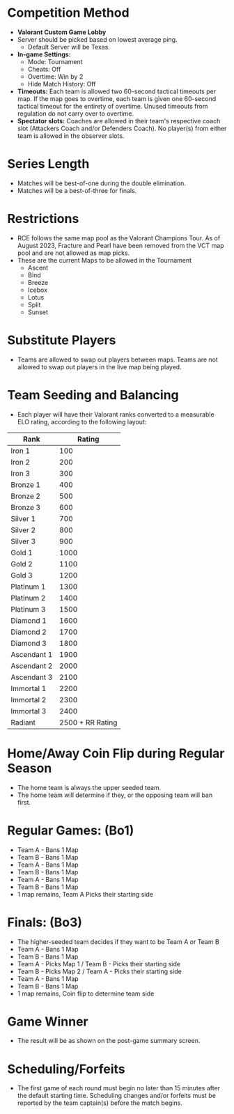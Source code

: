 # Competition Method

- **Valorant Custom Game Lobby**
- Server should be picked based on lowest average ping.
  - Default Server will be Texas.
- **In-game Settings:**
  - Mode: Tournament
  - Cheats: Off
  - Overtime: Win by 2
  - Hide Match History: Off
- **Timeouts:** Each team is allowed two 60-second tactical timeouts per map. If the map goes to overtime, each team is given one 60-second tactical timeout for the entirety of overtime. Unused timeouts from regulation do not carry over to overtime.
- **Spectator slots:** Coaches are allowed in their team's respective coach slot (Attackers Coach and/or Defenders Coach). No player(s) from either team is allowed in the observer slots.

# Series Length

- Matches will be best-of-one during the double elimination.
- Matches will be a best-of-three for finals.

# Restrictions

- RCE follows the same map pool as the Valorant Champions Tour. As of August 2023, Fracture and Pearl have been removed from the VCT map pool and are not allowed as map picks.
- These are the current Maps to be allowed in the Tournament
    - Ascent
    - Bind
    - Breeze
    - Icebox
    - Lotus
    - Split
    - Sunset

# Substitute Players

- Teams are allowed to swap out players between maps. Teams are not allowed to swap out players in the live map being played.

# Team Seeding and Balancing

- Each player will have their Valorant ranks converted to a measurable ELO rating, according to the following layout:

| Rank         | Rating     |
|--------------|------------|
| Iron 1       | 100        |
| Iron 2       | 200        |
| Iron 3       | 300        |
| Bronze 1     | 400        |
| Bronze 2     | 500        |
| Bronze 3     | 600        |
| Silver 1     | 700        |
| Silver 2     | 800        |
| Silver 3     | 900        |
| Gold 1       | 1000       |
| Gold 2       | 1100       |
| Gold 3       | 1200       |
| Platinum 1   | 1300       |
| Platinum 2   | 1400       |
| Platinum 3   | 1500       |
| Diamond 1    | 1600       |
| Diamond 2    | 1700       |
| Diamond 3    | 1800       |
| Ascendant 1  | 1900       |
| Ascendant 2  | 2000       |
| Ascendant 3  | 2100       |
| Immortal 1   | 2200       |
| Immortal 2   | 2300       |
| Immortal 3   | 2400       |
| Radiant      | 2500 + RR Rating |

# Home/Away Coin Flip during Regular Season

- The home team is always the upper seeded team.
- The home team will determine if they, or the opposing team will ban first.

# Regular Games: (Bo1)

- Team A - Bans 1 Map
- Team B - Bans 1 Map
- Team A - Bans 1 Map
- Team B - Bans 1 Map
- Team A - Bans 1 Map
- Team B - Bans 1 Map
- 1 map remains, Team A Picks their starting side

# Finals: (Bo3)

- The higher-seeded team decides if they want to be Team A or Team B
- Team A - Bans 1 Map
- Team B - Bans 1 Map
- Team A - Picks Map 1 / Team B - Picks their starting side
- Team B - Picks Map 2 / Team A - Picks their starting side
- Team A - Bans 1 Map
- Team B - Bans 1 Map
- 1 map remains, Coin flip to determine team side

# Game Winner

- The result will be as shown on the post-game summary screen.

# Scheduling/Forfeits

- The first game of each round must begin no later than 15 minutes after the default starting time. Scheduling changes and/or forfeits must be reported by the team captain(s) before the match begins.

